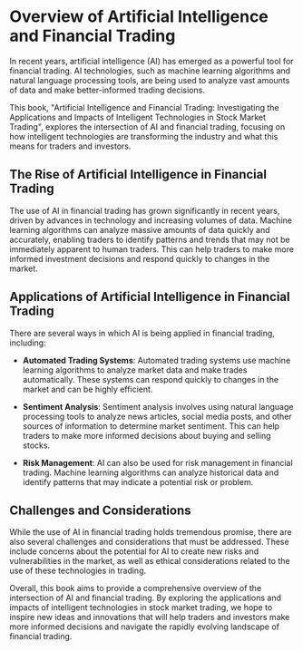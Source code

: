 Overview of Artificial Intelligence and Financial Trading
===================================================================================

In recent years, artificial intelligence (AI) has emerged as a powerful tool for financial trading. AI technologies, such as machine learning algorithms and natural language processing tools, are being used to analyze vast amounts of data and make better-informed trading decisions.

This book, "Artificial Intelligence and Financial Trading: Investigating the Applications and Impacts of Intelligent Technologies in Stock Market Trading", explores the intersection of AI and financial trading, focusing on how intelligent technologies are transforming the industry and what this means for traders and investors.

The Rise of Artificial Intelligence in Financial Trading
--------------------------------------------------------

The use of AI in financial trading has grown significantly in recent years, driven by advances in technology and increasing volumes of data. Machine learning algorithms can analyze massive amounts of data quickly and accurately, enabling traders to identify patterns and trends that may not be immediately apparent to human traders. This can help traders to make more informed investment decisions and respond quickly to changes in the market.

Applications of Artificial Intelligence in Financial Trading
------------------------------------------------------------

There are several ways in which AI is being applied in financial trading, including:

* **Automated Trading Systems**: Automated trading systems use machine learning algorithms to analyze market data and make trades automatically. These systems can respond quickly to changes in the market and can be highly efficient.

* **Sentiment Analysis**: Sentiment analysis involves using natural language processing tools to analyze news articles, social media posts, and other sources of information to determine market sentiment. This can help traders to make more informed decisions about buying and selling stocks.

* **Risk Management**: AI can also be used for risk management in financial trading. Machine learning algorithms can analyze historical data and identify patterns that may indicate a potential risk or problem.

Challenges and Considerations
-----------------------------

While the use of AI in financial trading holds tremendous promise, there are also several challenges and considerations that must be addressed. These include concerns about the potential for AI to create new risks and vulnerabilities in the market, as well as ethical considerations related to the use of these technologies in trading.

Overall, this book aims to provide a comprehensive overview of the intersection of AI and financial trading. By exploring the applications and impacts of intelligent technologies in stock market trading, we hope to inspire new ideas and innovations that will help traders and investors make more informed decisions and navigate the rapidly evolving landscape of financial trading.
